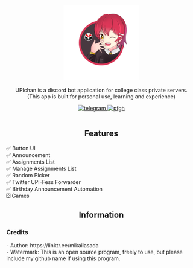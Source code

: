 <div align="center">
	<img src="UPI'Chan.png" alt="Your image url" width="200" height="200">
</div>
<div align="center">
	<p>
		UPIchan is a discord bot application for college class private servers.<br>
		(This app is built for personal use, learning and experience)
	</p>
	<a href="https://t.me/ItsMeAsada">
        	<img src="https://img.shields.io/badge/Chat-Telegram-blue" alt="telegram">
    	</a>
	<a href="https://github.com/Asadaaaaa">
        	<img src="https://img.shields.io/badge/Profile-Github-lightgrey" alt="pfgh">
	</a>
</div>
    <br>
    <h2 align="center">Features</h2>
	✅ Button UI
    <br>
	✅ Announcement
    <br>
    ✅ Assignments List
    <br>
    ✅ Manage Assignments List
    <br>
    ✅ Random Picker
	<br>
    ✅ Twitter UPI-Fess Forwarder
	<br>
    ✅ Birthday Announcement Automation
    <br>
    ❎ Games

<br>

<div align="center">
	<h2>Information</h2>
</div>
<h3>Credits</h3>
- Author: https://linktr.ee/mikailasada<br>
- Watermark: This is an open source program, freely to use, but please include my github name if using this program.
